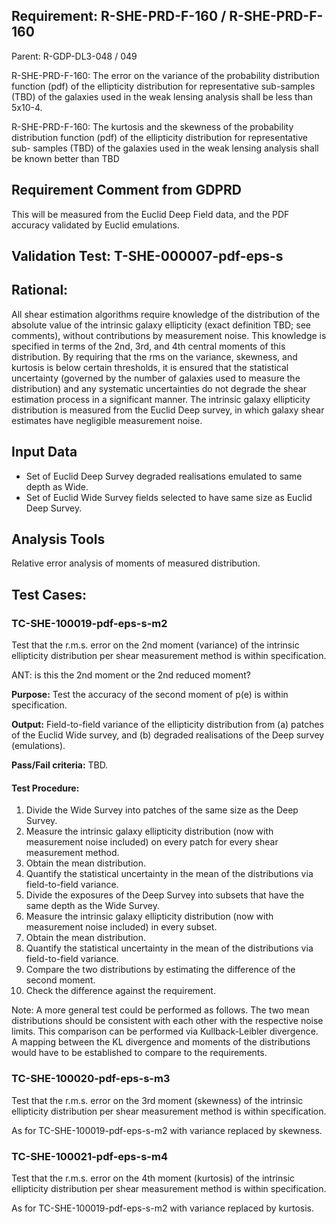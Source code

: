 ## Requirement: R-SHE-PRD-F-160 / R-SHE-PRD-F-160

Parent: R-GDP-DL3-048 / 049

R-SHE-PRD-F-160: The error on the variance of the probability distribution function (pdf) of the ellipticity
distribution for representative sub-samples (TBD) of the galaxies used in the weak lensing analysis shall be less than
5x10-4.

R-SHE-PRD-F-160: The kurtosis and the skewness of the probability distribution function (pdf) of the ellipticity
distribution for representative sub- samples (TBD) of the galaxies used in the weak lensing analysis shall be known
better than TBD

## Requirement Comment from GDPRD

This will be measured from the Euclid Deep Field data, and the PDF accuracy validated by Euclid emulations.

## Validation Test: T-SHE-000007-pdf-eps-s

## Rational:

All shear estimation algorithms require knowledge of the distribution of the absolute value of the intrinsic galaxy
ellipticity (exact definition TBD; see comments), without contributions by measurement noise. This knowledge is
specified in terms of the 2nd, 3rd, and 4th central moments of this distribution. By requiring that the rms on the
variance, skewness, and kurtosis is below certain thresholds, it is ensured that the statistical uncertainty (governed
by the number of galaxies used to measure the distribution) and any systematic uncertainties do not degrade the shear
estimation process in a significant manner. The intrinsic galaxy ellipticity distribution is measured from the Euclid
Deep survey, in which galaxy shear estimates have negligible measurement noise.

## Input Data

- Set of Euclid Deep Survey degraded realisations emulated to same depth as Wide.
- Set of Euclid Wide Survey fields selected to have same size as Euclid Deep Survey.

## Analysis Tools

Relative error analysis of moments of measured distribution.

## Test Cases:

### TC-SHE-100019-pdf-eps-s-m2

Test that the r.m.s. error on the 2nd moment (variance) of the intrinsic ellipticity distribution per shear measurement
method is within specification.

ANT: is this the 2nd moment or the 2nd reduced moment?

**Purpose:** Test the accuracy of the second moment of p(e) is within specification.

**Output:** Field-to-field variance of the ellipticity distribution from (a) patches of the Euclid Wide survey, and (b)
degraded realisations of the Deep survey (emulations).

**Pass/Fail criteria:** TBD.

#### Test Procedure:

1. Divide the Wide Survey into patches of the same size as the Deep Survey.
1. Measure the intrinsic galaxy ellipticity distribution (now with measurement noise included) on every patch for every
   shear measurement method.
1. Obtain the mean distribution.
1. Quantify the statistical uncertainty in the mean of the distributions via field-to-field variance.
1. Divide the exposures of the Deep Survey into subsets that have the same depth as the Wide Survey.
1. Measure the intrinsic galaxy ellipticity distribution (now with measurement noise included) in every subset.
1. Obtain the mean distribution.
1. Quantify the statistical uncertainty in the mean of the distributions via field-to-field variance.
1. Compare the two distributions by estimating the difference of the second moment.
1. Check the difference against the requirement.

Note: A more general test could be performed as follows. The two mean distributions should be consistent with each other
with the respective noise limits. This comparison can be performed via Kullback-Leibler divergence. A mapping between
the KL divergence and moments of the distributions would have to be established to compare to the requirements.

### TC-SHE-100020-pdf-eps-s-m3

Test that the r.m.s. error on the 3rd moment (skewness) of the intrinsic ellipticity distribution per shear measurement
method is within specification.

As for TC-SHE-100019-pdf-eps-s-m2 with variance replaced by skewness.

### TC-SHE-100021-pdf-eps-s-m4

Test that the r.m.s. error on the 4th moment (kurtosis) of the intrinsic ellipticity distribution per shear measurement
method is within specification.

As for TC-SHE-100019-pdf-eps-s-m2 with variance replaced by kurtosis.
